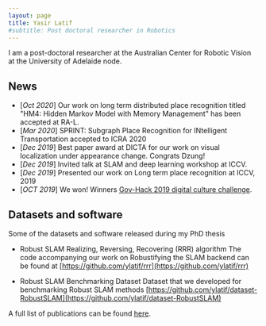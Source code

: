 ```yaml
---
layout: page
title: Yasir Latif
#subtitle: Post doctoral researcher in Robotics
---
```


I am a post-doctoral researcher at the Australian Center for Robotic Vision at the University of Adelaide node.

## News

- [*Oct 2020*] Our work on long term distributed place recognition titled "HM4: Hidden Markov Model with Memory Management" has been accepted at RA-L.
- [*Mar 2020*] SPRINT: Subgraph Place Recognition for INtelligent Transportation accepted to ICRA 2020
- [*Dec 2019*] Best paper award at DICTA for our work on visual localization under appearance change. Congrats Dzung!
- [*Dec 2019*] Invited talk at SLAM and deep learning workshop at ICCV.
- [*Dec 2019*] Presented our work on Long term place recognition at ICCV, 2019
- [*OCT 2019*] We won! Winners [Gov-Hack 2019 digital culture challenge](https://www.adelaide.edu.au/aiml/news/list/2019/10/21/team-artificially-intelligent-win-at-govhack-2019).

## Datasets and software

Some of the datasets and software released during my PhD thesis

- Robust SLAM Realizing, Reversing, Recovering (RRR) algorithm
  The code accompanying our work on Robustifying the SLAM backend can be found at
  [https://github.com/ylatif/rrr](https://github.com/ylatif/rrr)

- Robust SLAM Benchmarking Dataset
  Dataset that we developed for benchmarking Robust SLAM methods
  [https://github.com/ylatif/dataset-RobustSLAM](https://github.com/ylatif/dataset-RobustSLAM)

A full list of publications can be found [here](/publications).
